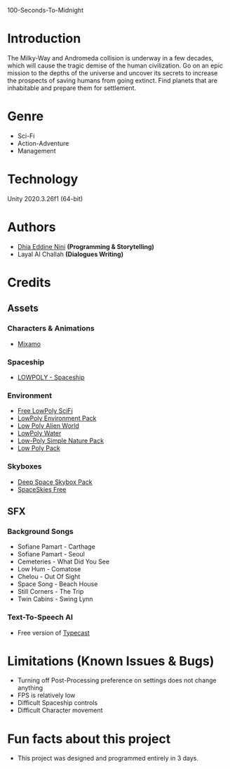 100-Seconds-To-Midnight

# Introduction
The Milky-Way and Andromeda collision is underway in a few decades, which will cause the tragic demise of the human civilization. Go on an epic mission to the depths of the universe and uncover its secrets to increase the prospects of saving humans from going extinct. Find planets that are inhabitable and prepare them for settlement.

# Genre
* Sci-Fi
* Action-Adventure
* Management

# Technology
Unity 2020.3.26f1 (64-bit)

# Authors
* [Dhia Eddine Nini](https://github.com/ninidhiaeddine/) <b>(Programming & Storytelling)</b>
* Layal Al Challah <b>(Dialogues Writing)</b>

# Credits
## Assets
### Characters & Animations
* [Mixamo](https://www.mixamo.com/)
### Spaceship
* [LOWPOLY - Spaceship](https://assetstore.unity.com/packages/3d/environments/sci-fi/lowpoly-spaceship-183012)
### Environment
* [Free LowPoly SciFi](https://assetstore.unity.com/packages/3d/environments/sci-fi/free-lowpoly-scifi-110070)
* [LowPoly Environment Pack](https://assetstore.unity.com/packages/3d/environments/landscapes/lowpoly-environment-pack-99479)
* [Low Poly Alien World](https://assetstore.unity.com/packages/3d/environments/low-poly-alien-world-132329)
* [LowPoly Water](https://assetstore.unity.com/packages/tools/particles-effects/lowpoly-water-107563)
* [Low-Poly Simple Nature Pack](https://assetstore.unity.com/packages/3d/environments/landscapes/low-poly-simple-nature-pack-162153)
* [Low Poly Pack](https://assetstore.unity.com/packages/3d/environments/low-poly-pack-94605)
### Skyboxes
* [Deep Space Skybox Pack](https://assetstore.unity.com/packages/2d/textures-materials/deep-space-skybox-pack-11056)
* [SpaceSkies Free](https://assetstore.unity.com/packages/2d/textures-materials/sky/spaceskies-free-80503)

## SFX
### Background Songs
* Sofiane Pamart - Carthage
* Sofiane Pamart - Seoul
* Cemeteries - What Did You See
* Low Hum - Comatose
* Chelou - Out Of Sight
* Space Song - Beach House
* Still Corners - The Trip
* Twin Cabins - Swing Lynn
### Text-To-Speech AI
* Free version of [Typecast](https://typecast.ai/)

# Limitations (Known Issues & Bugs)
* Turning off Post-Processing preference on settings does not change anything
* FPS is relatively low
* Difficult Spaceship controls
* Difficult Character movement

# Fun facts about this project
* This project was designed and programmed entirely in 3 days.